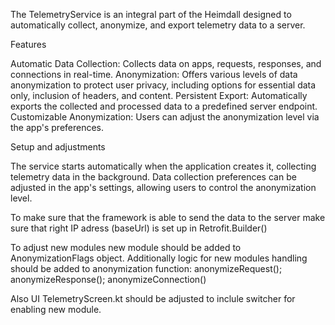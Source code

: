 The TelemetryService is an integral part of the Heimdall designed to automatically collect, anonymize, and export telemetry data to a server.

Features

Automatic Data Collection: Collects data on apps, requests, responses, and connections in real-time.
Anonymization: Offers various levels of data anonymization to protect user privacy, including options for essential data only, inclusion of headers, and content.
Persistent Export: Automatically exports the collected and processed data to a predefined server endpoint.
Customizable Anonymization: Users can adjust the anonymization level via the app's preferences.

Setup and adjustments

The service starts automatically when the application creates it, collecting telemetry data in the background. Data collection preferences can be adjusted in the app's settings, allowing users to control the anonymization level.

To make sure that the framework is able to send the data to the server make sure that right IP adress (baseUrl) is set up in Retrofit.Builder()

To adjust new modules new module should be added to AnonymizationFlags object. Additionally logic for new modules handling should be added to anonymization function: anonymizeRequest(); anonymizeResponse();
anonymizeConnection()

Also UI TelemetryScreen.kt should be adjusted to inclule switcher for enabling new module.
